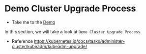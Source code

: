 # Demo Cluster Upgrade Process

  - Take me to the [Demo](https://kodekloud.com/topic/demo-cluster-upgrade-2/)

  In this section, we will take a look at `Demo Cluster Upgrade Process`.

  - Reference https://kubernetes.io/docs/tasks/administer-cluster/kubeadm/kubeadm-upgrade/
